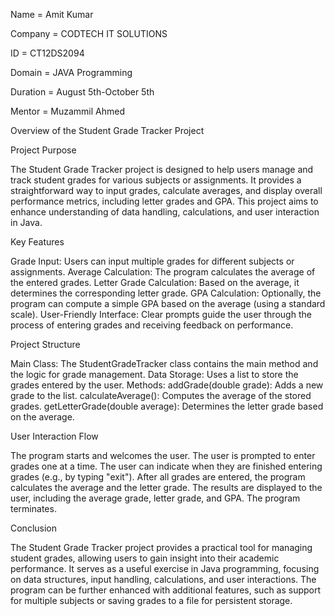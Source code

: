Name = Amit Kumar

Company = CODTECH IT SOLUTIONS

ID = CT12DS2094

Domain = JAVA Programming

Duration = August 5th-October 5th

Mentor = Muzammil Ahmed

Overview of the Student Grade Tracker Project

Project Purpose

The Student Grade Tracker project is designed to help users manage and track student grades for various subjects or assignments. It provides a straightforward way to input grades, calculate averages, and display overall performance metrics, including letter grades and GPA. This project aims to enhance understanding of data handling, calculations, and user interaction in Java.

Key Features

Grade Input: Users can input multiple grades for different subjects or assignments.
Average Calculation: The program calculates the average of the entered grades.
Letter Grade Calculation: Based on the average, it determines the corresponding letter grade.
GPA Calculation: Optionally, the program can compute a simple GPA based on the average (using a standard scale).
User-Friendly Interface: Clear prompts guide the user through the process of entering grades and receiving feedback on performance.

Project Structure

Main Class: The StudentGradeTracker class contains the main method and the logic for grade management.
Data Storage: Uses a list to store the grades entered by the user.
Methods:
addGrade(double grade): Adds a new grade to the list.
calculateAverage(): Computes the average of the stored grades.
getLetterGrade(double average): Determines the letter grade based on the average.

User Interaction Flow

The program starts and welcomes the user.
The user is prompted to enter grades one at a time.
The user can indicate when they are finished entering grades (e.g., by typing "exit").
After all grades are entered, the program calculates the average and the letter grade.
The results are displayed to the user, including the average grade, letter grade, and GPA.
The program terminates.

Conclusion

The Student Grade Tracker project provides a practical tool for managing student grades, allowing users to gain insight into their academic performance. It serves as a useful exercise in Java programming, focusing on data structures, input handling, calculations, and user interactions. The program can be further enhanced with additional features, such as support for multiple subjects or saving grades to a file for persistent storage.
